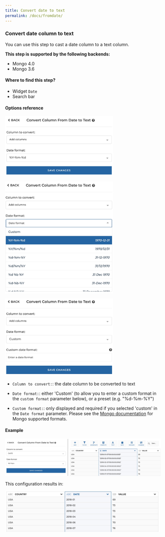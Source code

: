 ```yaml
---
title: Convert date to text
permalink: /docs/fromdate/
---
```


### Convert date column to text

You can use this step to cast a date column to a text column.

**This step is supported by the following backends:**

- Mongo 4.0
- Mongo 3.6

#### Where to find this step?

- Widget `Date`
- Search bar

#### Options reference

<img src="../../img/docs/user-interface/fromdate_step_form.jpg" width="350" />

<img src="../../img/docs/user-interface/fromdate_step_form_presets.jpg" width="350" /></br>

<img src="../../img/docs/user-interface/fromdate_step_form_custom.jpg" width="350" /></br>

- `Column to convert:`: the date column to be converted to text

- `Date format:`: either 'Custom' (to allow you to enter a custom format in the
  `custom format` parameter below), or a preset (e.g. "%d-%m-%Y")

- `Custom format:`: only displayed and required if you selected 'custom' in the
  `Date format` parameter. Please see the [Mongo documentation](https://docs.mongodb.com/manual/reference/operator/aggregation/dateFromString/index.html#datefromstring-format-specifiers)
  for Mongo supported formats.

#### Example

<img src="../../img/docs/user-interface/fromdate_example_conf.jpg" width="750" />

This configuration results in:

<img src="../../img/docs/user-interface/fromdate_example_result.jpg" width="500" />

